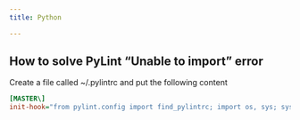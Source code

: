 ```yaml
---
title: Python

---
```

## How to solve PyLint “Unable to import” error

Create a file called ~/.pylintrc and put the following content

```ini
[MASTER\]
init-hook="from pylint.config import find_pylintrc; import os, sys; sys.path.append(os.path.dirname(find_pylintrc()))"
```